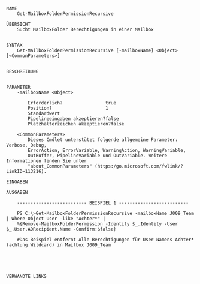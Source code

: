﻿```

NAME
    Get-MailboxFolderPermissionRecursive
    
ÜBERSICHT
    Sucht MailboxFolder Berechtigungen in einer Mailbox
    
    
SYNTAX
    Get-MailboxFolderPermissionRecursive [-mailboxName] <Object> [<CommonParameters>]
    
    
BESCHREIBUNG
    

PARAMETER
    -mailboxName <Object>
        
        Erforderlich?                true
        Position?                    1
        Standardwert                 
        Pipelineeingaben akzeptieren?false
        Platzhalterzeichen akzeptieren?false
        
    <CommonParameters>
        Dieses Cmdlet unterstützt folgende allgemeine Parameter: Verbose, Debug,
        ErrorAction, ErrorVariable, WarningAction, WarningVariable,
        OutBuffer, PipelineVariable und OutVariable. Weitere Informationen finden Sie unter 
        "about_CommonParameters" (https:/go.microsoft.com/fwlink/?LinkID=113216). 
    
EINGABEN
    
AUSGABEN
    
    -------------------------- BEISPIEL 1 --------------------------
    
    PS C:\>Get-MailboxFolderPermissionRecursive -mailboxName J009_Team | Where-Object User -like "Achter*" | 
    %{Remove-MailboxFolderPermission -Identity $_.Identity -User $_.User.ADRecipient.Name -Confirm:$false}
    
    #Das Beispiel entfernt Alle Berechtigungen für User Namens Achter* (achtung Wildcard) in Mailbox J009_Team
    
    
    
    
    
VERWANDTE LINKS



```

